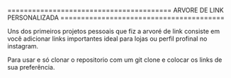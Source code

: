 ======================================== ARVORE DE LINK PERSONALIZADA ======================================== 

Uns dos primeiros projetos pessoais que fiz a arvoré de link consiste em você adicionar links importantes ideal para lojas ou perfil profinal no instagram.

Para usar e só clonar o repositorio com um git clone e colocar os links de sua preferência.
